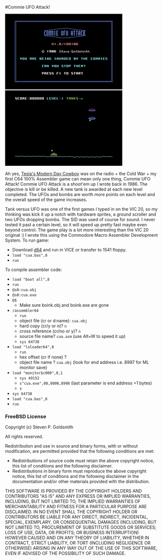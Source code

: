 #Commie UFO Attack!

![Commie UFO Attack](images/cua1.png) ![Commie UFO Attack](images/cua2.png)

Ah yes, [Tesla's Modern Day Cowboy](https://www.youtube.com/watch?v=avAvkdYa3qM) was on the radio + the Cold War + my first C64 100% Assembler game can mean only one thing, Commie UFO Attack! Commie UFO Attack is a shoot'em up I wrote back in 1986. The objective is kill or be killed. A new tank is awarded at each new level completed. The UFOs and bombs are worth more points on each level and the overall speed of the game increases.  

Tank versus UFO was one of the first games I typed in on the VIC 20, so my thinking was kick it up a notch with hardware sprites, a ground scroller and two UFOs dropping bombs. The SID was used of course for sound. I never tested it past a certain level, so it will speed up pretty fast maybe even beyond control. The game play is a lot more interesting than the VIC 20 original :) I wrote this using the Commodore Macro Assembler Development System. To run game:

* Download [d64](https://github.com/sgjava/garage/raw/master/commodore/c64/cua/cua.d64.zip) and run in VICE or transfer to 1541 floppy.
* `load "cua.bas",8`
* `run`

To compile assembler code:
* `load "boot all",8`
* `run`
* `@s0:cua.obj`
* `@s0:cua.exe`
* `@$`
    * Make sure boink.obj and boink.exe are gone
* `/assembler64`
    * `run`
    * object file (cr or d:name): `cua.obj`
    * hard copy (cr/y or n)? `n`
    * cross reference (cr/no or y)?  `n`
    * source file name? `cua.asm` (use Alt+W to speed it up)
    * `sys 64738`
* `load "loloader64",8`
    * `run`
    * hex offset (cr if none) ?
    * object file name ? `cua.obj` (look for end address i.e. 8997 for ML monitor save)
* `load "monitor$c000",8,1`
    * `sys 49152`
    * `s"cua.exe",08,8000,8998` (last parameter is end address +1 bytes)
    * `x`
* `sys 64738`
* `load "cua.bas",8`
* `run`

### FreeBSD License
Copyright (c) Steven P. Goldsmith

All rights reserved.

Redistribution and use in source and binary forms, with or without modification, are permitted provided that the following conditions are met:
* Redistributions of source code must retain the above copyright notice, this list of conditions and the following disclaimer.
* Redistributions in binary form must reproduce the above copyright notice, this list of conditions and the following disclaimer in the documentation and/or other materials provided with the distribution.

THIS SOFTWARE IS PROVIDED BY THE COPYRIGHT HOLDERS AND CONTRIBUTORS "AS IS" AND ANY EXPRESS OR IMPLIED WARRANTIES, INCLUDING, BUT NOT LIMITED TO, THE IMPLIED WARRANTIES OF MERCHANTABILITY AND FITNESS FOR A PARTICULAR PURPOSE ARE DISCLAIMED. IN NO EVENT SHALL THE COPYRIGHT HOLDER OR CONTRIBUTORS BE LIABLE FOR ANY DIRECT, INDIRECT, INCIDENTAL, SPECIAL, EXEMPLARY, OR CONSEQUENTIAL DAMAGES (INCLUDING, BUT NOT LIMITED TO, PROCUREMENT OF SUBSTITUTE GOODS OR SERVICES; LOSS OF USE, DATA, OR PROFITS; OR BUSINESS INTERRUPTION) HOWEVER CAUSED AND ON ANY THEORY OF LIABILITY, WHETHER IN CONTRACT, STRICT LIABILITY, OR TORT (INCLUDING NEGLIGENCE OR OTHERWISE) ARISING IN ANY WAY OUT OF THE USE OF THIS SOFTWARE, EVEN IF ADVISED OF THE POSSIBILITY OF SUCH DAMAGE.
